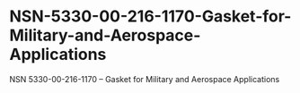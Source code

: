 # NSN-5330-00-216-1170-Gasket-for-Military-and-Aerospace-Applications
NSN 5330-00-216-1170 – Gasket for Military and Aerospace Applications
